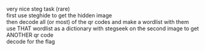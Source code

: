 very nice steg task (rare)  
first use steghide to get the hidden image  
then decode all (or most) of the qr codes and make a wordlist with them  
use THAT wordlist as a dictionary with stegseek on the second image to get ANOTHER qr code  
decode for the flag  
